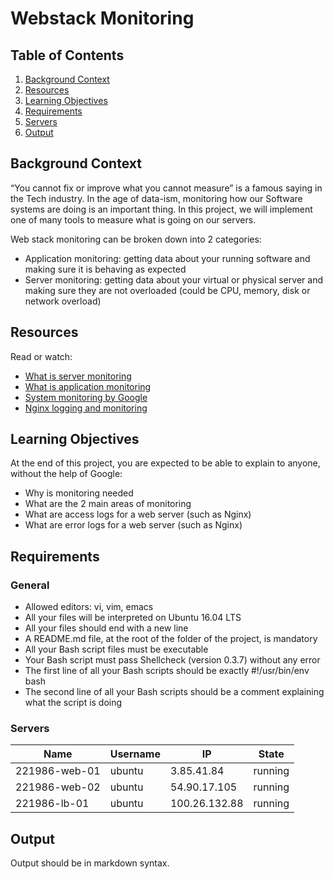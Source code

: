 # Webstack Monitoring

## Table of Contents
1. [Background Context](#background-context)
2. [Resources](#resources)
3. [Learning Objectives](#learning-objectives)
4. [Requirements](#requirements)
5. [Servers](#servers)
6. [Output](#output)

## Background Context
“You cannot fix or improve what you cannot measure” is a famous saying in the Tech industry. In the age of data-ism, monitoring how our Software systems are doing is an important thing. In this project, we will implement one of many tools to measure what is going on our servers.

Web stack monitoring can be broken down into 2 categories:

- Application monitoring: getting data about your running software and making sure it is behaving as expected
- Server monitoring: getting data about your virtual or physical server and making sure they are not overloaded (could be CPU, memory, disk or network overload)

## Resources
Read or watch:

- [What is server monitoring](#)
- [What is application monitoring](#)
- [System monitoring by Google](#)
- [Nginx logging and monitoring](#)

## Learning Objectives
At the end of this project, you are expected to be able to explain to anyone, without the help of Google:

- Why is monitoring needed
- What are the 2 main areas of monitoring
- What are access logs for a web server (such as Nginx)
- What are error logs for a web server (such as Nginx)

## Requirements
### General
- Allowed editors: vi, vim, emacs
- All your files will be interpreted on Ubuntu 16.04 LTS
- All your files should end with a new line
- A README.md file, at the root of the folder of the project, is mandatory
- All your Bash script files must be executable
- Your Bash script must pass Shellcheck (version 0.3.7) without any error
- The first line of all your Bash scripts should be exactly #!/usr/bin/env bash
- The second line of all your Bash scripts should be a comment explaining what the script is doing

### Servers
| Name           | Username | IP           | State   |
|----------------|----------|--------------|---------|
| 221986-web-01  | ubuntu   | 3.85.41.84   | running |
| 221986-web-02  | ubuntu   | 54.90.17.105 | running |
| 221986-lb-01   | ubuntu   | 100.26.132.88| running |

## Output
Output should be in markdown syntax.

